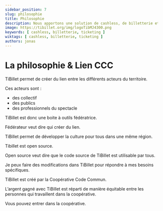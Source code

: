 ```yaml
---
sidebar_position: 7
slug: philosophie
title: Philosophie
description: Nous apportons une solution de cashless, de billetterie et de gestion de salle de restaurant pour les petites structures oubliées des grandes entreprises
image: https://tibillet.org/img/logoTibMJ4300.png
keywords: [ cashless, billetterie, ticketing ]
wiktags: [ cashless, billetterie, ticketing ]
authors: jonas
---
```


# La philosophie & Lien CCC

TiBillet permet de créer du lien entre les différents acteurs du territoire.

Ces acteurs sont :

- des collectif
- des publics
- des professionnels du spectacle

TiBillet est donc une boite à outils fédératrice. 

Fédérateur veut dire qui créer du lien. 

TiBillet permet de développer la culture pour tous dans une même région. 

Tibillet est open source. 

Open source veut dire que le code source de TiBillet est utilisable par tous. 

Je peux faire des modifications dans TiBillet pour répondre à mes besoins spécifiques.

TiBillet est créé par la Coopérative Code Commun.

L’argent gagné avec TiBillet est réparti de manière équitable entre les personnes qui travaillent dans la coopérative. 

Vous pouvez entrer dans la coopérative.

